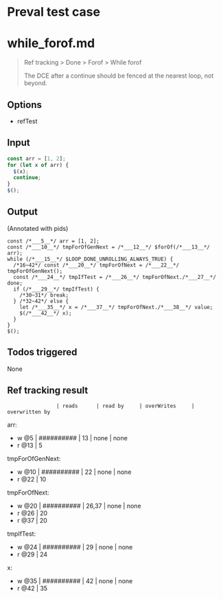 # Preval test case

# while_forof.md

> Ref tracking > Done > Forof > While forof
>
> The DCE after a continue should be fenced at the nearest loop, not beyond.

## Options

- refTest

## Input

`````js filename=intro
const arr = [1, 2];
for (let x of arr) {
  $(x);
  continue;
}
$();
`````


## Output

(Annotated with pids)

`````filename=intro
const /*___5__*/ arr = [1, 2];
const /*___10__*/ tmpForOfGenNext = /*___12__*/ $forOf(/*___13__*/ arr);
while (/*___15__*/ $LOOP_DONE_UNROLLING_ALWAYS_TRUE) {
  /*16~42*/ const /*___20__*/ tmpForOfNext = /*___22__*/ tmpForOfGenNext();
  const /*___24__*/ tmpIfTest = /*___26__*/ tmpForOfNext./*___27__*/ done;
  if (/*___29__*/ tmpIfTest) {
    /*30~31*/ break;
  } /*32~42*/ else {
    let /*___35__*/ x = /*___37__*/ tmpForOfNext./*___38__*/ value;
    $(/*___42__*/ x);
  }
}
$();
`````


## Todos triggered


None


## Ref tracking result


                    | reads      | read by     | overWrites     | overwritten by
arr:
  - w @5       | ########## | 13          | none           | none
  - r @13      | 5

tmpForOfGenNext:
  - w @10           | ########## | 22          | none           | none
  - r @22           | 10

tmpForOfNext:
  - w @20           | ########## | 26,37       | none           | none
  - r @26           | 20
  - r @37           | 20

tmpIfTest:
  - w @24           | ########## | 29          | none           | none
  - r @29           | 24

x:
  - w @35           | ########## | 42          | none           | none
  - r @42           | 35
